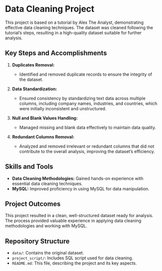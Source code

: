 # Data Cleaning Project

This project is based on a tutorial by Alex The Analyst, demonstrating effective data cleaning techniques. The dataset was cleaned following the tutorial’s steps, resulting in a high-quality dataset suitable for further analysis.

## Key Steps and Accomplishments

1. **Duplicates Removal:**
   - Identified and removed duplicate records to ensure the integrity of the dataset.

2. **Data Standardization:**
   - Ensured consistency by standardizing text data across multiple columns, including company names, industries, and countries, which were initially inconsistent and unstructured.

3. **Null and Blank Values Handling:**
   - Managed missing and blank data effectively to maintain data quality.

4. **Redundant Columns Removal:**
   - Analyzed and removed irrelevant or redundant columns that did not contribute to the overall analysis, improving the dataset’s efficiency.

## Skills and Tools

- **Data Cleaning Methodologies:** Gained hands-on experience with essential data cleaning techniques.
- **MySQL:** Improved proficiency in using MySQL for data manipulation.

## Project Outcomes

This project resulted in a clean, well-structured dataset ready for analysis. The process provided valuable experience in applying data cleaning methodologies and working with MySQL.

## Repository Structure

- `data/`: Contains the original dataset.
- `project_script/`: Includes SQL script used for data cleaning.
- `README.md`: This file, describing the project and its key aspects.
